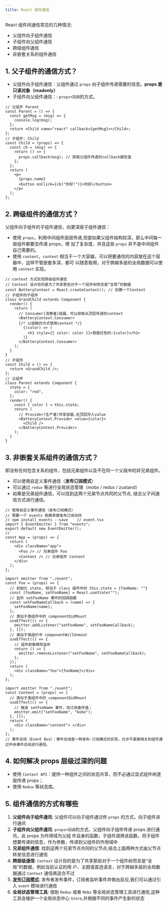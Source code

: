 ```yaml
---
title: React 组件通信
---
```


React 组件间通信常见的几种情况:

- 父组件向子组件通信
- 子组件向父组件通信
- 跨级组件通信
- 非嵌套关系的组件通信

## 1. 父子组件的通信方式？

- 父组件向子组件通信：父组件通过 `props` 向子组件传递需要的信息。**props 是只读对象（readonly）**
- 子组件向父组件通信：: `props+回调`的方式。

```ts{7,13,19-20}
// 父组件 Parent
const Parent = () => {
  const getMsg = (msg) => {
    console.log(msg);
  };
  return <Child name="react" callback={getMsg}></Child>;
};
// 子组件: Child
const Child = (props) => {
  const cb = (msg) => {
    return () => {
      props.callback(msg); // 获取父组件传递的callback属性值
    };
  };
  return (
    <p>
      {props.name}
      <button onClick={cb("你好!")}>你好</button>
    </p>
  );
};
```

## 2. 跨级组件的通信方式？

父组件向子组件的子组件通信，向更深层子组件通信：

- 使用 `props`，利用中间组件层层传递,但是如果父组件结构较深，那么中间每一层组件都要去传递 props，增
  加了复杂度，并且这些 `props` 并不是中间组件自己需要的。
- 使用 `context`，`context` 相当于一个大容器，可以把要通信的内容放在这个容器中，这样不管嵌套多深，都可
  以随意取用，对于跨越多层的全局数据可以使用 `context` 实现。

```ts{3,8-14,30-33}
// context 方式实现跨级组件通信
// Context 设计目的是为了共享那些对于一个组件树而言是“全局”的数据
const BatteryContext = React.createContext(); // 创建一个Context
// 子组件的子组件
class GrandChild extends Component {
  render() {
    return (
      // Consumer(消费者)容器，可以获取从顶层传递的context
      <BatteryContext.Consumer>
      {/* 以函数的方式使用context */}
        {(color) => (
          <h1 style={{ color: color }}>我是红色的:{color}</h1>
        )}
      </BatteryContext.Consumer>
    );
  }
}
// 子组件
const Child = () => {
  return <GrandChild />;
};
// 父组件
class Parent extends Component {
  state = {
    color: "red",
  };
  render() {
    const { color } = this.state;
    return (
      // Provider(生产者)共享容器,在顶层传入value
      <BatteryContext.Provider value={color}>
        <Child />
      </BatteryContext.Provider>
    );
  }
}
```

## 3. 非嵌套关系组件的通信方式？

即没有任何包含关系的组件，包括兄弟组件以及不在同一个父级中的非兄弟组件。

- 可以使用自定义事件通信（**发布订阅模式**）
- 可以通过 `redux` 等进行全局状态管理（mobx / redux / zustand）
- 如果是兄弟组件通信，可以找到这两个兄弟节点共同的父节点, 结合父子间通信方式进行通信。

```ts{4-5,21-23,25-27,43-46}
// 使用自定义事件通信（发布订阅模式）
// 需要一个 events 依赖来做发布订阅动作
// npm install events --save    // event.tsx
import { EventEmitter } from "events";
export default new EventEmitter();
//
const App = (props) => {
  return (
    <div className="app">
      <Foo /> // 兄弟组件 Foo
      <Content /> // 兄弟组件 Content
    </div>
  );
};

import emitter from "./event";
const Foo = (props) => {
  // 初始化 state, 相当于 class 组件中的 this.state = {fooName: ""}
  const [fooName, setFooName] = React.useState("");
  // 监听 setFooName 事件的回调函数
  const setFooNameCallback = (name) => {
    setFooName(name);
  };
  // 类似于类组件中的 componentDidMount
  useEffect(() => {
    emitter.addListener("setFooName", setFooNameCallback);
  }, []);
  // 类似于类组价中 componentWillUnmout
  useEffect(() => {
    // 组件卸载移除监听
    return () => {
      emitter.removeListener("setFooName", setFooNameCallback);
    };
  });
  return (
    <div className="foo">{fooName}</div>
  );
};

import emitter from "./event";
const Content = (props) => {
  // 类似于类组件中的 componentDidMount
  useEffect(() => {
    // 触发 setFooName 事件，向订阅者传值；
    emitter.emit("setFooName", "kobe");
  }, []);
  return (
    <div className="content"> </div>
  );
};
// 事件总线（Event Bus）：事件总线是一种发布-订阅模式的实现，允许不直接相关的组件通过中央事件总线进行通信。
```

## 4. 如何解决 props 层级过深的问题

- 使用 `Context API`：提供一种组件之间的状态共享，而不必通过显式组件树逐层传递 props；
- 使用 `Redux` 等状态库。

## 5. 组件通信的方式有哪些

1. **⽗组件向⼦组件通讯**: ⽗组件可以向⼦组件通过传 `props` 的⽅式，向⼦组件进⾏通讯
2. **⼦组件向⽗组件通讯**: `props+回调`的⽅式，⽗组件向⼦组件传递 props 进⾏通讯，此 props 为作⽤域为⽗组
   件⾃身的函数，⼦组件调⽤该函数，将⼦组件想要传递的信息，作为参数，传递到⽗组件的作⽤域中
3. **兄弟组件通信**: 找到这两个兄弟节点共同的⽗节点,结合上⾯两种⽅式由⽗节点转发信息进⾏通信
4. **跨层级通信**: `Context` 设计⽬的是为了共享那些对于⼀个组件树⽽⾔是“全局”的数据，例如当前认证的⽤
   户、主题或⾸选语⾔，对于跨越多层的全局数据通过 `Context` 通信再适合不过
5. **[发布订阅模式](#3-非嵌套关系组件的通信方式)**: 发布者发布事件，订阅者监听事件并做出反应,我们可以通过引⼊ `event` 模块进⾏通信
6. **全局状态管理⼯具**: 借助 `Redux` 或者 `Mobx` 等全局状态管理⼯具进⾏通信,这种⼯具会维护⼀个全局状态中⼼
   `Store`,并根据不同的事件产⽣新的状态
